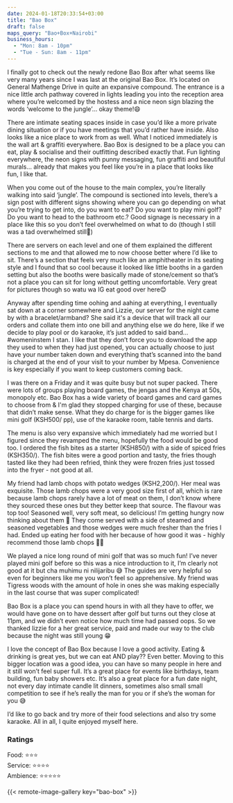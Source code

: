 ```yaml
---
date: 2024-01-18T20:33:54+03:00
title: "Bao Box"
draft: false
maps_query: "Bao+Box+Nairobi"
business_hours:
  - "Mon: 8am - 10pm"
  - "Tue - Sun: 8am - 11pm"
---
```


I finally got to check out the newly redone Bao Box after what seems like very many years since I was last at the original Bao Box. It’s located on General Mathenge Drive in quite an expansive compound. The entrance is a nice little arch pathway covered in lights leading you into the reception area where you’re welcomed by the hostess and a nice neon sign blazing the words ‘welcome to the jungle’… okay theme!😄

There are intimate seating spaces inside in case you’d like a more private dining situation or if you have meetings that you’d rather have inside. Also looks like a nice place to work from as well. What I noticed immediately is the wall art & graffiti everywhere. Bao Box is designed to be a place you can eat, play & socialise and their outfitting described exactly that. Fun lighting everywhere, the neon signs with punny messaging, fun graffiti and beautiful murals… already that makes you feel like you’re in a place that looks like fun, I like that.

When you come out of the house to the main complex, you’re literally walking into said ‘jungle’. The compound is sectioned into levels, there’s a sign post with different signs showing where you can go depending on what you’re trying to get into, do you want to eat? Do you want to play mini golf? Do you want to head to the bathroom etc.? Good signage is necessary in a place like this so you don’t feel overwhelmed on what to do (though I still was a tad overwhelmed still🙈)

There are servers on each level and one of them explained the different sections to me and that allowed me to now choose better where I’d like to sit. There’s a section that feels very much like an amphitheater in its seating style and I found that so cool because it looked like little booths in a garden setting but also the booths were basically made of stone/cement so that’s not a place you can sit for long without getting uncomfortable. Very great for pictures though so watu wa IG eat good over here😊

Anyway after spending time oohing and aahing at everything, I eventually sat down at a corner somewhere and Lizzie, our server for the night came by with a bracelet/armband? She said it's a device that will track all our orders and collate them into one bill and anything else we do here, like if we decide to play pool or do karaoke, it’s just added to said band… #womeninstem I stan. I like that they don’t force you to download the app they used to when they had just opened, you can actually choose to just have your number taken down and everything that’s scanned into the band is charged at the end of your visit to your number by Mpesa. Convenience is key especially if you want to keep customers coming back.

I was there on a Friday and it was quite busy but not super packed. There were lots of groups playing board games, the jengas and the Kenya at 50s, monopoly etc. Bao Box has a wide variety of board games and card games to choose from & I'm glad they stopped charging for use of these, because that didn’t make sense. What they do charge for is the bigger games like mini golf (KSH500/ pp), use of the karaoke room, table tennis and darts.

The menu is also very expansive which immediately had me worried but I figured since they revamped the menu, hopefully the food would be good too. I ordered the fish bites as a starter (KSH850/) with a side of spiced fries (KSH350/). The fish bites were a good portion and tasty, the fries though tasted like they had been refried, think they were frozen fries just tossed into the fryer - not good at all.

My friend had lamb chops with potato wedges (KSH2,200/). Her meal was exquisite. Those lamb chops were a very good size first of all, which is rare because lamb chops rarely have a lot of meat on them, I don’t know where they sourced these ones but they better keep that source. The flavour was top too! Seasoned well, very soft meat, so delicious! I’m getting hungry now thinking about them 🥹 They come served with a side of steamed and seasoned vegetables and those wedges were much fresher than the fries I had. Ended up eating her food with her because of how good it was - highly recommend those lamb chops 👌🏾

We played a nice long round of mini golf that was so much fun! I’ve never played mini golf before so this was a nice introduction to it, I’m clearly not good at it but cha muhimu ni nilijaribu 😅 The guides are very helpful so even for beginners like me you won’t feel so apprehensive. My friend was Tigress woods with the amount of hole in ones she was making especially in the last course that was super complicated!

Bao Box is a place you can spend hours in with all they have to offer, we would have gone on to have dessert after golf but turns out they close at 11pm, and we didn’t even notice how much time had passed oops. So we thanked lizzie for a her great service, paid and made our way to the club because the night was still young 😁

I love the concept of Bao Box because I love a good activity. Eating & drinking is great yes, but we can eat AND play?? Even better. Moving to this bigger location was a good idea, you can have so many people in here and it still won’t feel super full. It’s a great place for events like birthdays, team building, fun baby showers etc. It’s also a great place for a fun date night, not every day intimate candle lit dinners, sometimes also small small competition to see if he’s really the man for you or if she’s the woman for you 😅

I’d like to go back and try more of their food selections and also try some karaoke. All in all, I quite enjoyed myself here.

### Ratings

Food: ⭐️⭐️⭐️<br>
Service: ⭐️⭐️⭐️⭐️<br>
Ambience: ⭐️⭐️⭐️⭐️⭐️<br>

{{< remote-image-gallery key="bao-box" >}}
